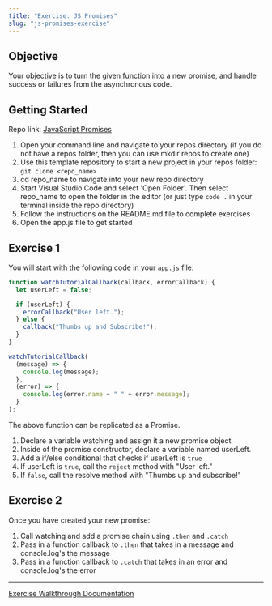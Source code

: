 ```yaml
---
title: "Exercise: JS Promises"
slug: "js-promises-exercise"
---
```


## Objective

Your objective is to turn the given function into a new promise, and handle success or failures from the asynchronous code.

## Getting Started

Repo link: [JavaScript Promises](https://github.com/Bryantellius/JavaScript_Promises)

1. Open your command line and navigate to your repos directory (if you do not have a repos folder, then you can use mkdir repos to create one)
2. Use this template repository to start a new project in your repos folder: `git clone <repo_name>`
3. cd repo_name to navigate into your new repo directory
4. Start Visual Studio Code and select 'Open Folder'. Then select repo_name to open the folder in the editor (or just type `code .` in your terminal inside the repo directory)
5. Follow the instructions on the README.md file to complete exercises
6. Open the app.js file to get started

## Exercise 1

You will start with the following code in your `app.js` file:

```js
function watchTutorialCallback(callback, errorCallback) {
  let userLeft = false;

  if (userLeft) {
    errorCallback("User left.");
  } else {
    callback("Thumbs up and Subscribe!");
  }
}

watchTutorialCallback(
  (message) => {
    console.log(message);
  },
  (error) => {
    console.log(error.name + " " + error.message);
  }
);
```

The above function can be replicated as a Promise.

1. Declare a variable watching and assign it a new promise object
2. Inside of the promise constructor, declare a variable named userLeft.
3. Add a if/else conditional that checks if userLeft is `true`
4. If userLeft is `true`, call the `reject` method with "User left."
5. If `false`, call the resolve method with "Thumbs up and subscribe!"

## Exercise 2

Once you have created your new promise:

1. Call watching and add a promise chain using `.then` and `.catch`
2. Pass in a function callback to `.then` that takes in a message and console.log's the message
3. Pass in a function callback to `.catch` that takes in an error and console.log's the error

---

[Exercise Walkthrough Documentation](https://docs.google.com/document/d/1YQpP1WqzL3xxxYJQVvYkZpwJz2vbMfh7yKqBrT1NE3c/edit?usp=sharing)
